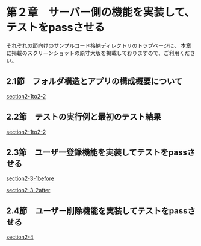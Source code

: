 # 第２章　サーバー側の機能を実装して、テストをpassさせる

それぞれの節向けのサンプルコード格納ディレクトリのトップページに、
本章に掲載のスクリーンショットの原寸大版を掲載しておりますので、ご利用ください。

## 2.1節　フォルダ構造とアプリの構成概要について

[section2-1to2-2](./section2-1to2-2)

## 2.2節　テストの実行例と最初のテスト結果

[section2-1to2-2](./section2-1to2-2)

## 2.3節　ユーザー登録機能を実装してテストをpassさせる

[section2-3-1before](./section2-3-1before)

[section2-3-2after](./section2-3-2after)

## 2.4節　ユーザー削除機能を実装してテストをpassさせる

[section2-4](./section2-4)


